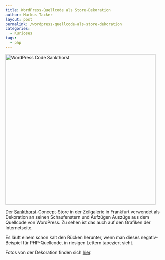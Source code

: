 ```yaml
---
title: WordPress-Quellcode als Store-Dekoration
author: Markus Tacker
layout: post
permalink: /wordpress-quellcode-als-store-dekoration
categories:
  - Kurioses
tags:
  - php
---
```

[<img class="alignnone" src="http://farm8.staticflickr.com/7164/6583562615_f3495a6ae5_b.jpg" alt="WordPress Code Sankthorst" width="480" />][1]

Der [Sankthorst][2]-Concept-Store in der Zeilgalerie in Frankfurt verwendet als Dekoration an seinen Schaufenstern und Aufzügen Auszüge aus dem Quellcode von WordPress. Zu sehen ist das auch auf den Grafiken der Internetseite.

Es läuft einem schon kalt den Rücken herunter, wenn man dieses negativ-Beispiel für PHP-Quellcode, in riesigen Lettern tapeziert sieht.

Fotos von der Dekoration finden sich [hier][1].

 [1]: http://www.flickr.com/photos/tacker/sets/72157628594415457/
 [2]: http://sankthorst.com/